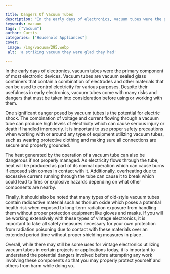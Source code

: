```yaml
---

title: Dangers Of Vacuum Tubes
description: "In the early days of electronics, vacuum tubes were the primary component of most electronic devices. Vacuum tubes are vacuum seal...continue on"
keywords: vacuum
tags: ["Vacuum"]
author: Curtis
categories: ["Household Appliances"]
cover: 
 image: /img/vacuum/295.webp
 alt: 'a striking vacuum they were glad they had'

---
```


In the early days of electronics, vacuum tubes were the primary component of most electronic devices. Vacuum tubes are vacuum sealed glass containers that contain a combination of electrodes and other materials that can be used to control electricity for various purposes. Despite their usefulness in early electronics, vacuum tubes come with many risks and dangers that must be taken into consideration before using or working with them.

One significant danger posed by vacuum tubes is the potential for electric shock. The combination of voltage and current flowing through a vacuum tube can produce high levels of electricity which can cause serious injury or death if handled improperly. It is important to use proper safety precautions when working with or around any type of equipment utilizing vacuum tubes, such as wearing protective clothing and making sure all connections are secure and properly grounded. 

The heat generated by the operation of a vacuum tube can also be dangerous if not properly managed. As electricity flows through the tube, heat will be produced as part of its normal operation which can cause burns if exposed skin comes in contact with it. Additionally, overheating due to excessive current running through the tube can cause it to break which could lead to fires or explosive hazards depending on what other components are nearby. 

Finally, it should also be noted that many types of old-style vacuum tubes contain radioactive material such as thorium oxide which poses a potential health risk when exposed to long-term radiation exposure from handling them without proper protection equipment like gloves and masks. If you will be working extensively with these types of vintage electronics, it is important to take all safety measures necessary for your own protection from radiation poisoning due to contact with these materials over an extended period time without proper shielding measures in place . 

Overall, while there may still be some uses for vintage electronics utilizing vacuum tubes in certain projects or applications today, it is important to understand the potential dangers involved before attempting any work involving these components so that you may properly protect yourself and others from harm while doing so..
